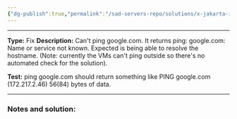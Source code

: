 ```yaml
---
{"dg-publish":true,"permalink":"/sad-servers-repo/solutions/x-jakarta-it-s-always-dns/","dgPassFrontmatter":true}
---
```


---
**Type:** Fix
**Description:** Can't ping google.com. It returns ping: google.com: Name or service not known. Expected is being able to resolve the hostname. (Note: currently the VMs can't ping outside so there's no automated check for the solution).

**Test:** ping google.com should return something like PING google.com (172.217.2.46) 56(84) bytes of data.

---
### Notes and solution:
